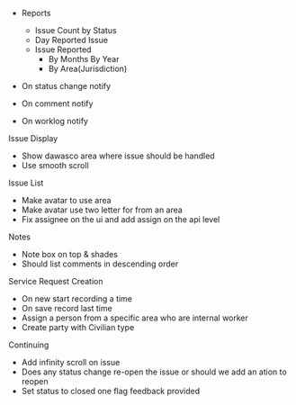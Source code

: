 - Reports
	- Issue Count by Status
	- Day Reported Issue
	- Issue Reported 
		- By Months By Year
		- By Area(Jurisdiction)

- On status change notify
- On comment notify
- On worklog notify

Issue Display
- Show dawasco area where issue should be handled
- Use smooth scroll

Issue List
- Make avatar to use area
- Make avatar use two letter for from an area
- Fix assignee on the ui and add assign on the api level

Notes
- Note box on top & shades
- Should list comments in descending order

Service Request Creation
- On new start recording a time
- On save record last time
- Assign a person from a specific area who are internal worker
- Create party with Civilian type

Continuing
- Add infinity scroll on issue
- Does any status change re-open the issue or should we add an ation to reopen
- Set status to closed one flag feedback provided